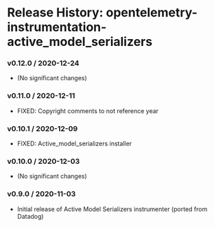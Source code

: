 # Release History: opentelemetry-instrumentation-active_model_serializers

### v0.12.0 / 2020-12-24

* (No significant changes)

### v0.11.0 / 2020-12-11

* FIXED: Copyright comments to not reference year 

### v0.10.1 / 2020-12-09

* FIXED: Active_model_serializers installer 

### v0.10.0 / 2020-12-03

* (No significant changes)

### v0.9.0 / 2020-11-03

* Initial release of Active Model Serializers instrumenter (ported from Datadog)